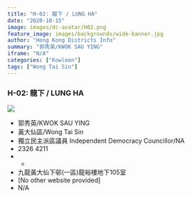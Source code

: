 ```yaml
---
title: "H-02: 龍下 / LUNG HA"
date: "2020-10-15"
image: images/dc-avatar/H02.png
feature_image: images/backgrounds/wide-banner.jpg
author: "Hong Kong Districts Info"
summary: "郭秀英/KWOK SAU YING"
iframe: "N/A"
categories: ["Kowloon"]
tags: ["Wong Tai Sin"]
---
```


### H-02: 龍下 / LUNG HA  
![](/images/dc-avatar/H02.png)  

 - 郭秀英/KWOK SAU YING  
 - 黃大仙區/Wong Tai Sin  
 - 獨立民主派區議員 Independent Democracy Councillor/NA  
 - 2326 4211  
 - -  
 - 九龍黃大仙下邨(一區)龍裕樓地下105室  
 - [No other website provided]  
 - N/A
